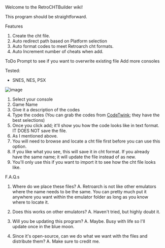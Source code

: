 Welcome to the RetroCHTBuilder wiki!

This program should be straightforward.

Features
1. Create the cht file.
2. Auto redirect path based on Platform selection
3. Auto format codes to meet Retroarch cht formats.
4. Auto Increment number of cheats when add.

ToDo
Prompt to see if you want to overwrite existing file
Add more consoles


Tested: 
- SNES, NES, PSX

![image](https://user-images.githubusercontent.com/6943605/177714632-7ceff897-a7cf-4d54-8ba3-447b7fae99f5.png)

1. Select your console
2. Game Name
3. Give it a description of the codes
4. Type the codes (You can grab the codes from [CodeTwink](http://www.codetwink.com/); they have the best selections)
5. Once you click add; it'll show you how the code looks like in text format. IT DOES NOT save the file.
6. As I mentioned above.
7. You will need to browse and locate a cht file first before you can use this option.
8. If you like what you see, this will save it in cht format. If you already have the same name; it will update the file instead of as new.
9. You'll only use this if you want to import it to see how the cht file looks like.

F.A.Q.s
1. Where do we place these files?
A. Retroarch is not like other emulators where the name needs to be the same. You can pretty much put it anywhere you want within the emulator folder as long as you know where to locate it.

2. Does this works on other emulators?
A. Haven't tried, but highly doubt it.

3. Will you be updating this program?
A. Maybe. Busy with life so I'll update once in the blue moon.

4. Since it's open-source, can we do what we want with the files and distribute them?
A. Make sure to credit me. 
